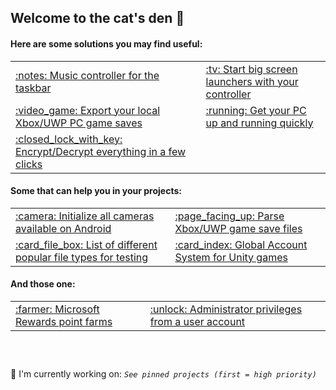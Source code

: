 <!--
Useful info:
 - Emoji list: https://github.com/ikatyang/emoji-cheat-sheet/blob/master/README.md
-->

## Welcome to the cat's den 👋

#### Here are some solutions you may find useful:
<table>
<tr><td> <a href='https://github.com/Tom60chat/DeskBand-Media-Controls'>:notes: Music controller for the taskbar</a> </td><td> <a href='https://github.com/Tom60chat/Smart-Guide'>:tv: Start big screen launchers with your controller</a> </td></tr>
<tr><td> <a href='https://github.com/Tom60chat/Xbox-Live-Save-Exporter'>:video_game: Export your local Xbox/UWP PC game saves</a> </td><td> <a href='https://github.com/Tom60chat/Quick-start'>:running: Get your PC up and running quickly</a> </td></tr>
<tr><td> <a href='https://github.com/Tom60chat/InstantCrypt'>:closed_lock_with_key: Encrypt/Decrypt everything in a few clicks</a> </td><td> <a href=''></a> </td></tr>
</table>

#### Some that can help you in your projects:
<table>
<tr><td> <a href='https://github.com/Tom60chat/Android-All-Cameras'>:camera: Initialize all cameras available on Android</a> </td><td> <a href='https://github.com/Tom60chat/ContainerReader'>:page_facing_up: Parse Xbox/UWP game save files</a> </td></tr>
<tr><td> <a href='https://github.com/Tom60chat/Extension-List'>:card_file_box: List of different popular file types for testing</a> </td><td> <a href='https://github.com/Tom60chat/Global-Account-System-GAS---Unity'>:card_index: Global Account System for Unity games</a> </td></tr>
</table>
  
#### And those one:  
<table>
<tr><td> <a href='https://github.com/Tom60chat/Microsoft-Rewards-Farmer-Sharp'>:farmer: Microsoft Rewards point farms</a> </td><td> <a href='https://github.com/Tom60chat/UserElevation'>:unlock: Administrator privileges from a user account</a> </td></tr>
</table>

##  
<br/>

🔭 I'm currently working on: *`See pinned projects (first = high priority)`*

<!-- <tr><td> <a href=''></a> </td><td> <a href=''></a> </td></tr> -->

<!--
**Tom60chat/Tom60chat** is a ✨ _special_ ✨ repository because its `README.md` (this file) appears on your GitHub profile.

Here are some ideas to get you started:

- 🔭 I’m currently working on ...
- 🌱 I’m currently learning ...
- 👯 I’m looking to collaborate on ...
- 🤔 I’m looking for help with ...
- 💬 Ask me about ...
- 📫 How to reach me: ...
- 😄 Pronouns: ...
- ⚡ Fun fact: ...
-->
